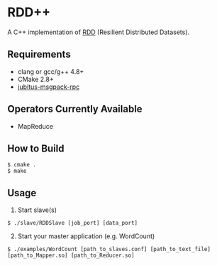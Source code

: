 # RDD++

A C++ implementation of [RDD](https://www.usenix.org/system/files/conference/nsdi12/nsdi12-final138.pdf) (Resilient Distributed Datasets).

## Requirements ##

* clang or gcc/g++ 4.8+
* CMake 2.8+
* [jubitus-msgpack-rpc](https://github.com/jubatus/jubatus-msgpack-rpc/tree/master/cpp)

## Operators Currently Available ##

* MapReduce

## How to Build ##

```
$ cmake .
$ make
```

## Usage ##

1. Start slave(s)
```
$ ./slave/RDDSlave [job_port] [data_port]
```
2.  Start your master application (e.g. WordCount)
```
$ ./examples/WordCount [path_to_slaves.conf] [path_to_text_file] [path_to_Mapper.so] [path_to_Reducer.so]
```


